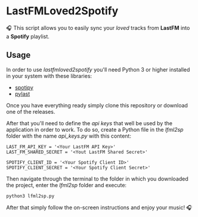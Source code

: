 # LastFMLoved2Spotify
🎧 This script allows you to easily sync your *loved* tracks from **LastFM** into a **Spotify** playlist.

## Usage
In order to use *lastfmloved2spotify* you'll need Python 3 or higher installed in your system with these libraries:

- [spotipy](https://github.com/plamere/spotipy)
- [pylast](https://github.com/pylast/pylast)

Once you have everything ready simply clone this repository or download one of the releases. 

After that you'll need to define the *api keys* that well be used by the application in order to work. To do so, create a Python file in the *lfml2sp* folder with the name *api_keys.py* with this content:

```
LAST_FM_API_KEY = '<Your LastFM API Key>'
LAST_FM_SHARED_SECRET = '<Yout LastFM Shared Secret>'

SPOTIFY_CLIENT_ID = '<Your Spotify Client ID>'
SPOTIFY_CLIENT_SECRET = '<Your Spotify Client Secret>'

```

Then navigate through the terminal to the folder in which you downloaded the project, enter the *lfml2sp* folder and execute:

```
python3 lfml2sp.py
```

After that simply follow the on-screen instructions and enjoy your music! 🎧